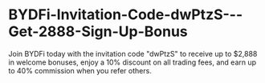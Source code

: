 # BYDFi-Invitation-Code-dwPtzS---Get-2888-Sign-Up-Bonus
Join BYDFi today with the invitation code "dwPtzS" to receive up to $2,888 in welcome bonuses, enjoy a 10% discount on all trading fees, and earn up to 40% commission when you refer others.
